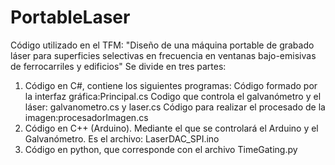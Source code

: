 # PortableLaser
Código utilizado en el TFM: "Diseño de una máquina portable de grabado láser para superficies selectivas en frecuencia en ventanas bajo-emisivas de ferrocarriles y edificios"
Se divide en tres partes:
  1. Código en C#, contiene los siguientes programas:
     Código formado por la interfaz gráfica:Principal.cs
     Codigo que controla el galvanómetro y el láser: galvanometro.cs y laser.cs
     Código para realizar el procesado de la imagen:procesadorImagen.cs
  2. Código en C++ (Arduino). Mediante el que se controlará el Arduino y el Galvanómetro. Es el archivo: LaserDAC_SPI.ino
  3. Código en python, que corresponde con el archivo TimeGating.py
